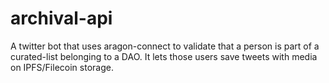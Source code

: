 # archival-api
A twitter bot that uses aragon-connect to validate that a person is part of a curated-list belonging to a DAO. It lets those users save tweets with media on IPFS/Filecoin storage.
